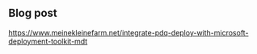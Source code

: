 ## Blog post
https://www.meinekleinefarm.net/integrate-pdq-deploy-with-microsoft-deployment-toolkit-mdt
